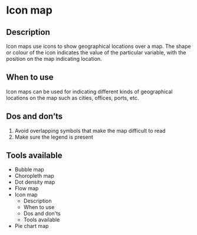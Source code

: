 <!---
Icon map - Geospatial content
-->

<!--- Icon map icon assets/img/geospatial/icon_map_icon.svg --->
# Icon map

## Description

Icon maps use icons to show geographical locations over a map. The shape or colour of the icon indicates the value of the particular variable, with the position on the map indicating location. 

## When to use

Icon maps can be used for indicating different kinds of geographical locations on the map such as cities, offices, ports, etc. 

## Dos and don’ts <!--- assets/img/geospatial/icon_map_dosdonts_X.svg --->

1. Avoid overlapping symbols that make the map difficult to read
2. Make sure the legend is present

## Tools available
<!--- Buttons with link to the different tools --->


<!---
Side bar 
-->
- Bubble map
- Choropleth map
- Dot density map
- Flow map
- Icon map
    - Description
    - When to use
    - Dos and don'ts
    - Tools available
- Pie chart map

